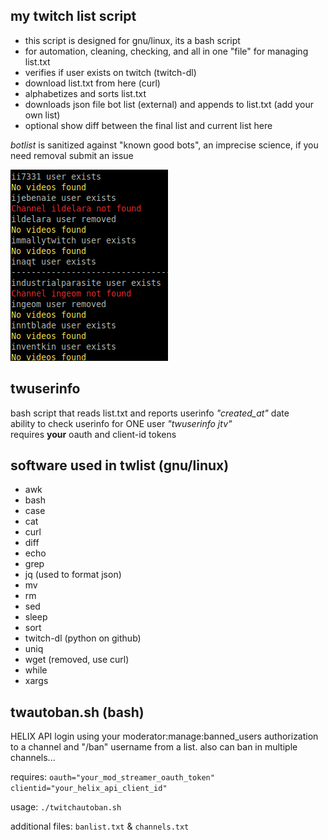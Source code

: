 ## my twitch list script
* this script is designed for gnu/linux, its a bash script
* for automation, cleaning, checking, and all in one "file" for managing list.txt
* verifies if user exists on twitch (twitch-dl)
* download list.txt from here (curl)
* alphabetizes and sorts list.txt
* downloads json file bot list (external) and appends to list.txt (add your own list)
* optional show diff between the final list and current list here

*botlist* is sanitized against "known good bots", an imprecise science, if you need removal submit an issue

![twlist verify](https://raw.githubusercontent.com/arrowgent/Twitchtv-Bots-List/main/images/twlVerify_ex1.png)

## twuserinfo
bash script that reads list.txt and reports userinfo *"created_at"* date <br />
ability to check userinfo for ONE user *"twuserinfo jtv"*  <br />
requires **your** oauth and client-id tokens

## software used in twlist (gnu/linux)
* awk
* bash
* case
* cat
* curl
* diff
* echo
* grep
* jq (used to format json)
* mv
* rm
* sed
* sleep
* sort
* twitch-dl (python on github)
* uniq
* wget (removed, use curl)
* while
* xargs

## twautoban.sh (bash)
HELIX API login using your moderator:manage:banned_users authorization to a channel and "/ban" username from a list.  also can ban in multiple channels...

requires:
`oauth="your_mod_streamer_oauth_token"`
`clientid="your_helix_api_client_id"`

usage: `./twitchautoban.sh`

additional files: `banlist.txt` & `channels.txt`

